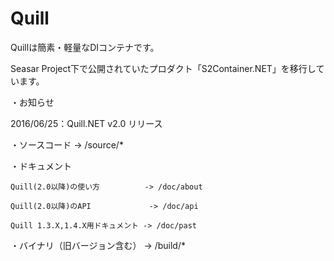 # Quill
Quillは簡素・軽量なDIコンテナです。

Seasar Project下で公開されていたプロダクト「S2Container.NET」を移行しています。

・お知らせ

2016/06/25：Quill.NET v2.0 リリース


・ソースコード                      -> /source/*

・ドキュメント

    Quill(2.0以降)の使い方          -> /doc/about
    
    Quill(2.0以降)のAPI             -> /doc/api
    
    Quill 1.3.X,1.4.X用ドキュメント -> /doc/past
    
・バイナリ（旧バージョン含む）      -> /build/*
